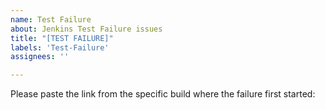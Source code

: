 ```yaml
---
name: Test Failure
about: Jenkins Test Failure issues
title: "[TEST FAILURE]"
labels: 'Test-Failure'
assignees: ''

---
```


Please paste the link from the specific build where the failure first started:
